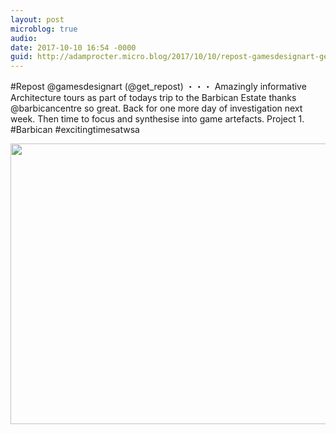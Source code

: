 ```yaml
---
layout: post
microblog: true
audio: 
date: 2017-10-10 16:54 -0000
guid: http://adamprocter.micro.blog/2017/10/10/repost-gamesdesignart-getrepostamazingly.html
---
```

#Repost @gamesdesignart (@get_repost)
・・・
Amazingly informative Architecture tours as part of todays trip to the Barbican Estate thanks @barbicancentre so great. Back for one more day of investigation next week. Then time to focus and synthesise into game artefacts. Project 1. #Barbican #excitingtimesatwsa

<img src="http://discursive.adamprocter.co.uk/uploads/2017/b20ddcbb1c.jpg" width="600" height="449" />
